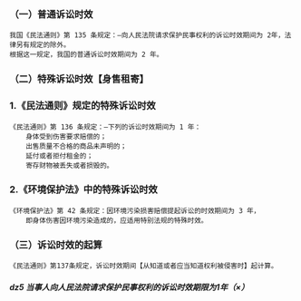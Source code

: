 
### （一）普通诉讼时效
    我国《民法通则》第 135 条规定：―向人民法院请求保护民事权利的诉讼时效期间为 2年，法律另有规定的除外。
    根据这一规定，我国的普通诉讼时效期间为 2 年。
    
### （二）特殊诉讼时效【身售租寄】
### 1.《民法通则》规定的特殊诉讼时效
    《民法通则》第 136 条规定：―下列的诉讼时效期间为 1 年：
        身体受到伤害要求赔偿的；
        出售质量不合格的商品未声明的；
        延付或者拒付租金的；
        寄存财物被丢失或者损毁的。
        
### 2.《环境保护法》中的特殊诉讼时效
    《环境保护法》第 42 条规定：因环境污染损害赔偿提起诉讼的时效期间为 3 年，
        即身体伤害因环境污染造成的，应适用特别法规的特殊时效。
        
### （三）诉讼时效的起算
    《民法通则》第137条规定，诉讼时效期间【从知道或者应当知道权利被侵害时】起计算。

##### dz5 当事人向人民法院请求保护民事权利的诉讼时效期限为1年（×）



